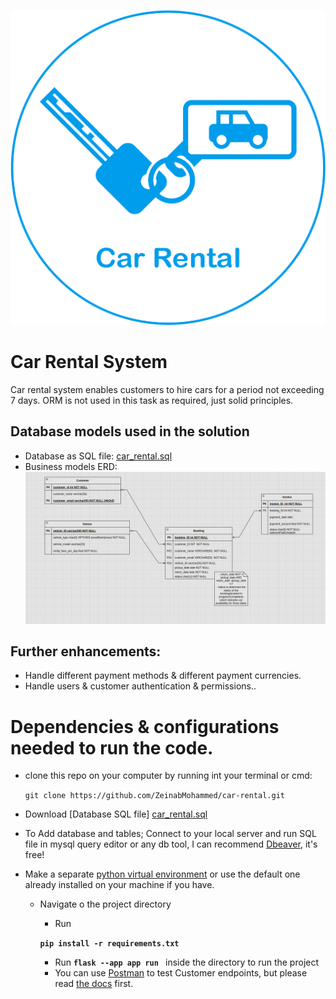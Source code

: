 ![car_rental_logo.png](car_rental_logo.png)

# Car Rental System
Car rental system enables customers to hire cars for a period not exceeding 7 days.
ORM is not used in this task as required, just solid principles.
## Database models used in the solution
- Database as SQL file: [car_rental.sql](car_rental.sql)
- Business models ERD: ![car_rental_erd](car_rental_erd.png)
## Further enhancements: 
- Handle different payment methods & different payment currencies.
- Handle users & customer authentication & permissions..


# Dependencies & configurations needed to run the code.
- clone this repo on your computer by running int your terminal or cmd:

    `git clone https://github.com/ZeinabMohammed/car-rental.git`
- Download [Database SQL file] [car_rental.sql](car_rental.sql)
- To Add database and tables; Connect to your local server and run SQL file in mysql query editor or any db tool, I can recommend [Dbeaver](https://dbeaver.io/download/), it's free!
- Make a separate [python virtual environment](https://packaging.python.org/guides/installing-using-pip-and-virtual-environments/) or use the default one already installed on your machine if you have.
  - Navigate o the project directory
    - Run 
  
    **``` pip install -r requirements.txt ```** 
    - Run 
      **``` flask --app app run  ```** inside the directory to run the project
    - You can use [Postman](https://www.postman.com/downloads/) to test Customer endpoints, but please read [the docs]([customer_docs.md](customer_docs.md)) first.

